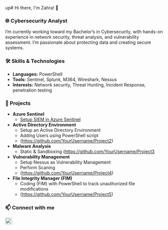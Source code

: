 up# Hi there, I'm Zahra! 👋

### 🌐 Cybersecurity Analyst
I’m currently working toward my Bachelor’s in Cybersecurity, with hands-on experience in network security, threat analysis, and vulnerability assessment. I’m passionate about protecting data and creating secure systems.

### 🛠 Skills & Technologies
  - **Languages:** PowerShell
  - **Tools:** Sentinel, Splunk, M364, Wireshark, Nessus
  - **Interests:** Network security, Threat Hunting, Incident Response, penetration testing

### 🔗 Projects
- <b>Azure Sentinel</b>
  - [Setup SIEM in Azure Sentinel](https://github.com/YourUsername/Project1)
- <b>Active Directory Environment</b>
  - Setup an Active Directory Environment
  - Adding Users using PowerShell script
  - (https://github.com/YourUsername/Project2)
- <b>Malware Analysis</b>
  - Static & Sandboxing (https://github.com/YourUsername/Project3
- <b>Vulnerability Management</b>
  - Setup Nessus as Vulnerability Management
  - Perform Scaning
  - (https://github.com/YourUsername/Project4)
- <b>File Integrity Manager (FIM)</b>
  - Coding (FIM) with PowerShell to track unauthorized file modifications 
  - (https://github.com/YourUsername/Project5)

### 📫 Connect with me

[<img align="left" alt="ZahraMac | LinkedIn" width="22px" src="https://cdn.jsdelivr.net/npm/simple-icons@v3/icons/linkedin.svg" />][linkedin]

[linkedin]: https://www.linkedin.com/in/fatima-zahra-machichi-b2819788
